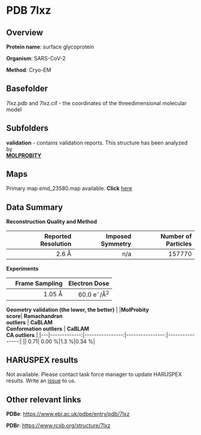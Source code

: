 # PDB 7lxz

## Overview

**Protein name**: surface glycoprotein

**Organism**: SARS-CoV-2

**Method**: Cryo-EM



## Basefolder

7lxz.pdb and 7lxz.cif - the coordinates of the threedimensional molecular model

## Subfolders





**validation** - contains validation reports. This structure has been analyzed by <br>  [**MOLPROBITY**](https://github.com/thorn-lab/coronavirus_structural_task_force/tree/master/pdb/surface_glycoprotein/SARS-CoV-2/7lxz/validation/molprobity)    



## Maps

Primary map emd_23580.map available. **Click** [here](http://ftp.wwpdb.org/pub/emdb/structures/EMD-23580/map/) 

## Data Summary
**Reconstruction Quality and Method**

|   | Reported Resolution | Imposed Symmetry | Number of Particles |
|---|-------------:|----------------:|--------------:|
|   |2.6 Å|n/a|157770|

**Experiments**

|   | Frame Sampling | Electron Dose |
|---|-------------:|----------------:|
|   |1.05 Å|60.0 e<sup>-</sup>/Å<sup>2</sup>|

**Geometry validation (the lower, the better)**
|   |**MolProbity<br>score**| **Ramachandran<br>outliers** | **CaBLAM<br>Conformation outliers** | **CaBLAM<br>CA outliers** |
|---|-------------:|----------------:|----------------:|----------------:|
||  0.71|  0.00 %|1.3 %|0.34 %|

## HARUSPEX results

Not available. Please contact task force manager to update HARUSPEX results. Write an [issue](https://github.com/thorn-lab/coronavirus_structural_task_force/issues) to us.

## Other relevant links 
**PDBe**:  https://www.ebi.ac.uk/pdbe/entry/pdb/7lxz
 
**PDBr**: https://www.rcsb.org/structure/7lxz 
